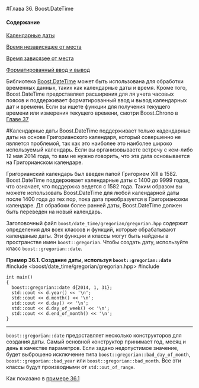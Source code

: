 #Глава 36. Boost.DateTime
#### Содержание 
[Календарные даты](#CalendarDates)

[Время независящее от места](https://theboostcpplibraries.com/boost.datetime-location-independent-times)

[Время зависязее от места](https://theboostcpplibraries.com/boost.datetime-location-dependent-times)

[Форматированный ввод и вывод](https://theboostcpplibraries.com/boost.datetime-formatted-input-and-output)

Библиотека [Boost.DateTime](http://www.boost.org/doc/libs/1_62_0/doc/html/date_time.html) может быть использована для обработки временных данных, таких как календарные даты и время. Кроме того, Boost.DateTime предоставляет расширения для ля учета часовых поясов и поддерживает форматированный ввод и вывод календарных дат и времени. Если вы ищете функции для получения текущего времени или измерения текущего времени, смотри Boost.Chrono в [Главе 37](https://theboostcpplibraries.com/boost.chrono)

<a name="CalendarDates"></a>
#Календарные даты 
Boost.DateTime поддерживает только кадендарные даты на основе Григорианского календаря, который совершенно не является проблемой, так как это наиболее это наиболее широко используемый календарь. Если вы организовываете встречу с кем-либо 12 мая 2014 года, то вам не нужно говорить, что эта дата основывается на Григорианском календаре. 

Григорианский календарь был введен папой Григорием XIII в 1582. Boost.DateTime поддерживает календарные даты с 1400 до 9999 годов, что означает, что поддержка ведется с 1582 года. Таким образом вы можете использовать Boost.DateTime для любой календарной даты после 1400 года до тех пор, пока дата преобразуется в Григориансокм календаре. Дл обрабоки более ранней даты, Boost.DateTime должен быть переведен на новый календарь. 

Заголовочный файл `boost/date_time/gregorian/gregorian.hpp` содержит определения для всех классов и функций, которые обрабатывают календаные даты. Эти функции и классы могут быть найдены в пространстве имен `boost::gregorian`. Чтобы создать дату, используйте класс `boost::gregorian::date`. 

<a name="Example"></a>
**Пример 36.1. Создание даты, используя `boost::gregorian::date`**
    #include <boost/date_time/gregorian/gregorian.hpp>
    #include <iostream>

    int main()
    {
      boost::gregorian::date d{2014, 1, 31};
      std::cout << d.year() << '\n';
      std::cout << d.month() << '\n';
      std::cout << d.day() << '\n';
      std::cout << d.day_of_week() << '\n';
      std::cout << d.end_of_month() << '\n';
    } 
---
`boost::gregorian::date` предоставляет несколько конструкторов для создания даты. Самый основной конструктор принимает год, месяц и день в качестве параметров. Если задано недопустимое значение, будет выброшено исключение типа `boost::gregorian::bad_day_of_month`, `boost::gregorian::bad_year` или `boost::gregorian::bad_month`. Все эти классы будут производными от `std::out_of_range`. 

Как показано в [примере 36.1](#Example) 
